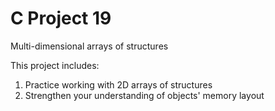 # C Project 19
Multi-dimensional arrays of structures

This project includes:

1. Practice working with 2D arrays of structures
2. Strengthen your understanding of objects' memory layout

